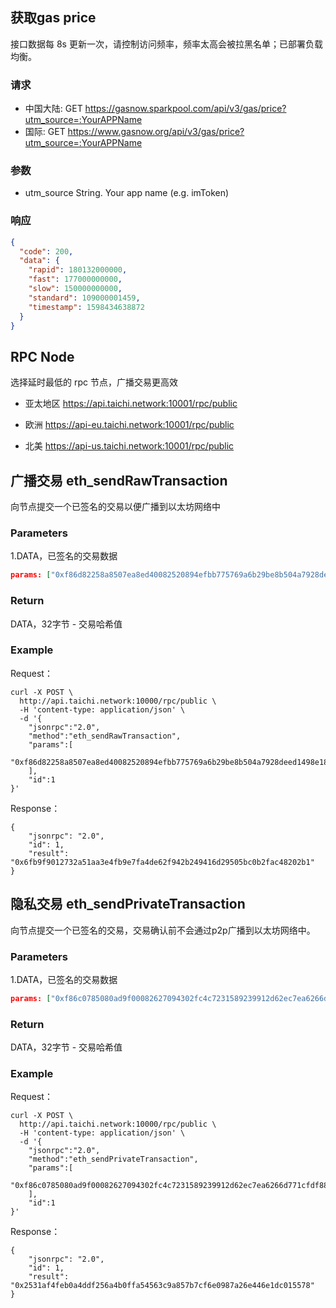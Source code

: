 ## 获取gas price
接口数据每 8s 更新一次，请控制访问频率，频率太高会被拉黑名单；已部署负载均衡。

### 请求
- 中国大陆: GET https://gasnow.sparkpool.com/api/v3/gas/price?utm_source=:YourAPPName
- 国际: GET https://www.gasnow.org/api/v3/gas/price?utm_source=:YourAPPName

### 参数
- utm_source String. Your app name (e.g. imToken)

### 响应
```json
{
  "code": 200,
  "data": {
    "rapid": 180132000000,
    "fast": 177000000000,
    "slow": 150000000000,
    "standard": 109000001459,
    "timestamp": 1598434638872
  }
}
```

## RPC Node
选择延时最低的 rpc 节点，广播交易更高效

* 亚太地区 https://api.taichi.network:10001/rpc/public

* 欧洲  https://api-eu.taichi.network:10001/rpc/public

* 北美  https://api-us.taichi.network:10001/rpc/public

## 广播交易 eth_sendRawTransaction
向节点提交一个已签名的交易以便广播到以太坊网络中

### Parameters
1.DATA，已签名的交易数据
```json
params: ["0xf86d82258a8507ea8ed40082520894efbb775769a6b29be8b504a7928deed1498e181087069ba8ff484000801ca039a3db3e613ec392f519bad0ca981d29b390ca246b231fae07ba0982ea05e805a01270fa3ccc2b92185f06f2c307255738f52e91ea26fac19e95bd254fb211cbdb"]
```
### Return
DATA，32字节 - 交易哈希值

### Example
Request：
```shell script
curl -X POST \
  http://api.taichi.network:10000/rpc/public \
  -H 'content-type: application/json' \
  -d '{
    "jsonrpc":"2.0",
    "method":"eth_sendRawTransaction",
    "params":[
       "0xf86d82258a8507ea8ed40082520894efbb775769a6b29be8b504a7928deed1498e181087069ba8ff484000801ca039a3db3e613ec392f519bad0ca981d29b390ca246b231fae07ba0982ea05e805a01270fa3ccc2b92185f06f2c307255738f52e91ea26fac19e95bd254fb211cbdb"
    ],
    "id":1
}'
```
Response：
```shell script
{
    "jsonrpc": "2.0",
    "id": 1,
    "result": "0x6fb9f9012732a51aa3e4fb9e7fa4de62f942b249416d29505bc0b2fac48202b1"
}
```

## 隐私交易 eth_sendPrivateTransaction
向节点提交一个已签名的交易，交易确认前不会通过p2p广播到以太坊网络中。

### Parameters
1.DATA，已签名的交易数据
```json
params: ["0xf86c0785080ad9f00082627094302fc4c7231589239912d62ec7ea6266d771cfdf88024a8d93446ac0008025a01450674b2c65e7902d9f03cbf899bb1063b2b14ca5e6a7fa5616d420b67196c1a049063bc399b171b0c570aeba9d33bc78a550701c3e95238947b90f1ccf841032"]
```
### Return
DATA，32字节 - 交易哈希值

### Example
Request：
```shell script
curl -X POST \
  http://api.taichi.network:10000/rpc/public \
  -H 'content-type: application/json' \
  -d '{
    "jsonrpc":"2.0",
    "method":"eth_sendPrivateTransaction",
    "params":[
       "0xf86c0785080ad9f00082627094302fc4c7231589239912d62ec7ea6266d771cfdf88024a8d93446ac0008025a01450674b2c65e7902d9f03cbf899bb1063b2b14ca5e6a7fa5616d420b67196c1a049063bc399b171b0c570aeba9d33bc78a550701c3e95238947b90f1ccf841032"
    ],
    "id":1
}'
```
Response：
```shell script
{
    "jsonrpc": "2.0",
    "id": 1,
    "result": "0x2531af4feb0a4ddf256a4b0ffa54563c9a857b7cf6e0987a26e446e1dc015578"
}
```

